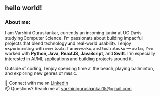 ## hello world!

### About me:

I am Varshini Gurushankar, currently an incoming junior at UC Davis studying Computer Science. I’m passionate about building impactful projects that blend technology and real-world usability. I enjoy experimenting with new tools, frameworks, and tech stacks — so far, I’ve worked with **Python**, **Java**, **ReactJS**, **JavaScript**, and **Swift**. I'm especially interested in AI/ML applications and building projects around it. 

Outside of coding, I enjoy spending time at the beach, playing badminton, and exploring new genres of music.  

💌 Connect with me on [LinkedIn](https://www.linkedin.com/in/your-linkedin)  
📫 Questions? Reach me at [varshinigurushankar15@gmail.com](mailto:varshinigurushankar15@gmail.com)
